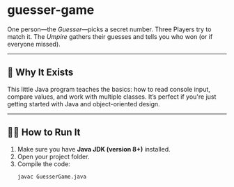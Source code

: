 # guesser-game

One person—the *Guesser*—picks a secret number. Three Players try to match it. The *Umpire* gathers their guesses and tells you who won (or if everyone missed).

---

## 🧩 Why It Exists

This little Java program teaches the basics: how to read console input, compare values, and work with multiple classes. It’s perfect if you're just getting started with Java and object-oriented design.

---

## 🏃‍♂️ How to Run It

1. Make sure you have **Java JDK (version 8+)** installed.
2. Open your project folder.
3. Compile the code:
   ```bash
   javac GuesserGame.java
